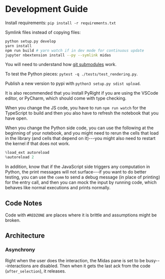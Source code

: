 # Development Guide

Install requirements: `pip install -r requirements.txt`

Symlink files instead of copying files:

```sh
python setup.py develop
yarn install
npm run build # yarn watch if in dev mode for continuous update
jupyter nbextension install --py --symlink midas
```

You will need to understand how [git submodules](https://git-scm.com/book/en/v2/Git-Tools-Submodules) work.

To test the Python pieces: `pytest -q ./tests/test_rendering.py`.

Publish a new version to pypi with `python3 setup.py sdist upload`.

It is also recommended that you install PyRight if you are using the VSCode editor, or PyCharm, which should come with type checking.

When you change the JS code, you have to run `npm run watch` for the TypeScript to build and then you also have to refresh the notebook that you have open.

When you change the Python side code, you can use the following at the beginning of your notebook, and you might need to rerun the cells that load in the library (and cells that depend on it)---you might also need to restart the kernel if that does not work.

```python
%load_ext autoreload
%autoreload 2
```

In addition, know that if the JavaScript side triggers any computation in Python, the print messages will not surface---if you want to do better testing, you can use the `comm` to send a debug message (in place of printing) for the entry call, and then you can mock the input by running code, which behaves like normal executions and prints normally.

## Code Notes

Code with `#REDZONE` are places where it is brittle and assumptions might be broken.

## Architecture

### Asynchrony

Right when the user does the interaction, the Midas pane is set to be busy---interactions are disabled. Then when it gets the last ack from the code (`after_selection`), it releases.